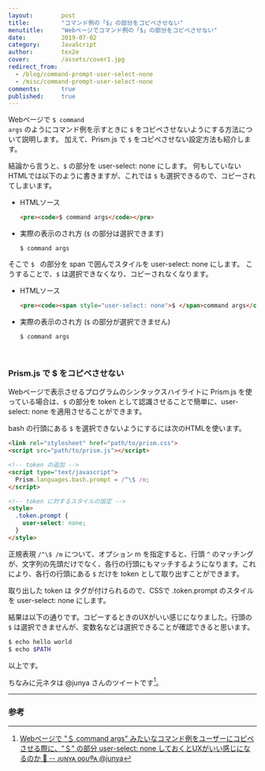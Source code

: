 ```yaml
---
layout:        post
title:         "コマンド例の「$」の部分をコピペさせない"
menutitle:     "Webページでコマンド例の「$」の部分をコピペさせない"
date:          2019-07-02
category:      JavaScript
author:        tex2e
cover:         /assets/cover1.jpg
redirect_from: 
  - /blog/command-prompt-user-select-none
  - /misc/command-prompt-user-select-none
comments:      true
published:     true
---
```


Webページで <code><span style="user-select: none">$ </span>command args</code> のようにコマンド例を示すときに `$` をコピペさせないようにする方法について説明します。
加えて、Prism.js で `$` をコピペさせない設定方法も紹介します。

結論から言うと、`$` の部分を user-select: none にします。
何もしていないHTMLでは以下のように書きますが、これでは `$` も選択できるので、コピーされてしまいます。

- HTMLソース

  ```html
  <pre><code>$ command args</code></pre>
  ```

- 実際の表示のされ方 (`$` の部分は選択できます)

  <pre><code>$ command args</code></pre>

そこで `$ ` の部分を span で囲んでスタイルを user-select: none にします。
こうすることで、`$` は選択できなくなり、コピーされなくなります。

- HTMLソース

  ```html
  <pre><code><span style="user-select: none">$ </span>command args</code></pre>
  ```

- 実際の表示のされ方 (`$` の部分が選択できません)

  <pre><code><span style="user-select: none">$ </span>command args</code></pre>


<br>

### Prism.js で \$ をコピペさせない

Webページで表示させるプログラムのシンタックスハイライトに Prism.js を使っている場合は、`$` の部分を token として認識させることで簡単に、user-select: none を適用させることができます。

bash の行頭にある `$` を選択できないようにするには次のHTMLを使います。

```html
<link rel="stylesheet" href="path/to/prism.css">
<script src="path/to/prism.js"></script>

<!-- token の追加 -->
<script type="text/javascript">
  Prism.languages.bash.prompt = /^\$ /m;
</script>

<!-- token に対するスタイルの設定 -->
<style>
  .token.prompt {
    user-select: none;
  }
</style>
```

正規表現 `/^\$ /m` について、オプション m を指定すると、行頭 `^` のマッチングが、文字列の先頭だけでなく、各行の行頭にもマッチするようになります。これにより、各行の行頭にある `$` だけを token として取り出すことができます。

取り出した token は <span class="token prompt"> タグが付けられるので、CSSで .token.prompt のスタイルを user-select: none にします。

結果は以下の通りです。コピーするときのUXがいい感じになりました。行頭の `$` は選択できませんが、変数名などは選択できることが確認できると思います。

```bash
$ echo hello world
$ echo $PATH
```

以上です。

ちなみに元ネタは @junya さんのツイートです[^1]。

-----

### 参考

[^1]: [Webページで &quot;＄ command args&quot; みたいなコマンド例をユーザーにコピペさせる際に、&quot;＄&quot; の部分 user-select: none しておくとUXがいい感じになるのか 📝  -- ᴊᴜɴʏᴀ oɢᴜ®ᴀ @junya](https://twitter.com/junya/status/1145926838734204928)
